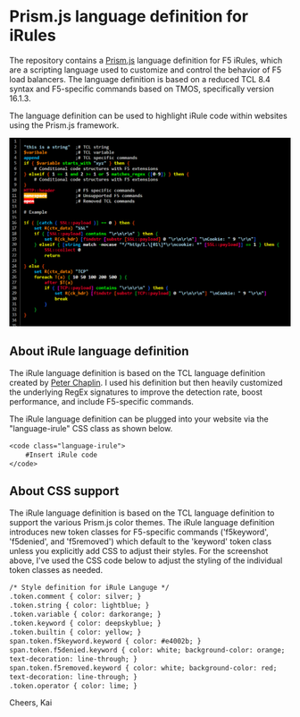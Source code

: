 # Prism.js language definition for iRules
The repository contains a [Prism.js](https://prismjs.com/) language definition for F5 iRules, which are a scripting language used to customize and control the behavior of F5 load balancers. The language definition is based on a reduced TCL 8.4 syntax and F5-specific commands based on TMOS, specifically version 16.1.3. 

The language definition can be used to highlight iRule code within websites using the Prism.js framework.

![This is an image](/Highlight-Example.png)

## About iRule language definition
The iRule language definition is based on the TCL language definition created by [Peter Chaplin](https://github.com/PeterChaplin). I used his definition but then heavily customized the underlying RegEx signatures to improve the detection rate, boost performance, and include F5-specific commands.

The iRule language definition can be plugged into your website via the "language-irule" CSS class as shown below.
```
<code class="language-irule">
    #Insert iRule code
</code>
```
## About CSS support
The iRule language definition is based on the TCL language definition to support the various Prism.js color themes. The iRule language definition introduces new token classes for F5-specific commands ('f5keyword', 'f5denied', and 'f5removed') which default to the 'keyword' token class unless you explicitly add CSS to adjust their styles. For the screenshot above, I've used the CSS code below to adjust the styling of the individual token classes as needed.
```
/* Style definition for iRule Languge */
.token.comment { color: silver; }
.token.string { color: lightblue; }
.token.variable { color: darkorange; }
.token.keyword { color: deepskyblue; }
.token.builtin { color: yellow; }
span.token.f5keyword.keyword { color: #e4002b; }
span.token.f5denied.keyword { color: white; background-color: orange; text-decoration: line-through; }
span.token.f5removed.keyword { color: white; background-color: red; text-decoration: line-through; }
.token.operator { color: lime; }
```
Cheers, Kai
